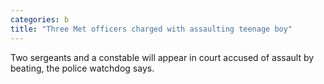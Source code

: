 ```yaml
---
categories: b
title: "Three Met officers charged with assaulting teenage boy"
---
```

Two sergeants and a constable will appear in court accused of assault by beating, the police watchdog says.